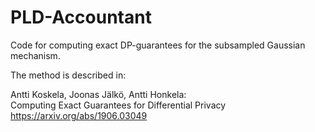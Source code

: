 # PLD-Accountant
Code for computing exact DP-guarantees for the subsampled Gaussian mechanism.  


The method is described in:

Antti Koskela, Joonas Jälkö, Antti Honkela:  
Computing Exact Guarantees for Differential Privacy  
https://arxiv.org/abs/1906.03049  
